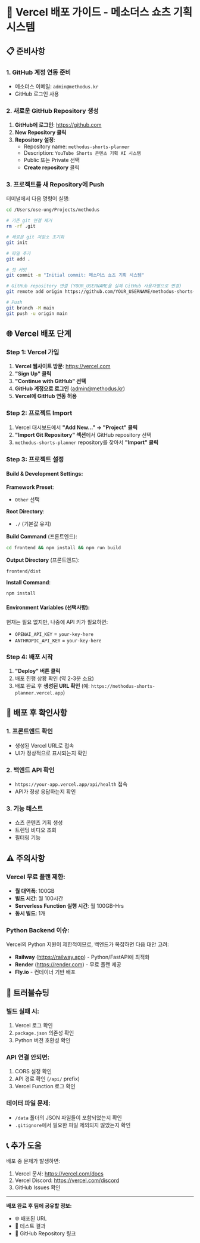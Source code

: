 # 🚀 Vercel 배포 가이드 - 메소더스 쇼츠 기획 시스템

## 📋 준비사항

### 1. GitHub 계정 연동 준비
- 메소더스 이메일: `admin@methodus.kr`
- GitHub 로그인 사용

### 2. 새로운 GitHub Repository 생성

1. **GitHub에 로그인**: https://github.com
2. **New Repository 클릭**
3. **Repository 설정**:
   - Repository name: `methodus-shorts-planner`
   - Description: `YouTube Shorts 콘텐츠 기획 AI 시스템`
   - Public 또는 Private 선택
   - **Create repository** 클릭

### 3. 프로젝트를 새 Repository에 Push

터미널에서 다음 명령어 실행:

```bash
cd /Users/ose-ung/Projects/methodus

# 기존 git 연결 제거
rm -rf .git

# 새로운 git 저장소 초기화
git init

# 파일 추가
git add .

# 첫 커밋
git commit -m "Initial commit: 메소더스 쇼츠 기획 시스템"

# GitHub repository 연결 (YOUR_USERNAME을 실제 GitHub 사용자명으로 변경)
git remote add origin https://github.com/YOUR_USERNAME/methodus-shorts-planner.git

# Push
git branch -M main
git push -u origin main
```

## 🌐 Vercel 배포 단계

### Step 1: Vercel 가입

1. **Vercel 웹사이트 방문**: https://vercel.com
2. **"Sign Up" 클릭**
3. **"Continue with GitHub" 선택**
4. **GitHub 계정으로 로그인** (admin@methodus.kr)
5. **Vercel에 GitHub 연동 허용**

### Step 2: 프로젝트 Import

1. Vercel 대시보드에서 **"Add New..." → "Project" 클릭**
2. **"Import Git Repository" 섹션**에서 GitHub repository 선택
3. `methodus-shorts-planner` repository를 찾아서 **"Import" 클릭**

### Step 3: 프로젝트 설정

#### Build & Development Settings:

**Framework Preset**: 
- `Other` 선택

**Root Directory**: 
- `./` (기본값 유지)

**Build Command** (프론트엔드):
```bash
cd frontend && npm install && npm run build
```

**Output Directory** (프론트엔드):
```
frontend/dist
```

**Install Command**:
```bash
npm install
```

#### Environment Variables (선택사항):

현재는 필요 없지만, 나중에 API 키가 필요하면:
- `OPENAI_API_KEY` = `your-key-here`
- `ANTHROPIC_API_KEY` = `your-key-here`

### Step 4: 배포 시작

1. **"Deploy" 버튼 클릭**
2. 배포 진행 상황 확인 (약 2-3분 소요)
3. 배포 완료 후 **생성된 URL 확인** (예: `https://methodus-shorts-planner.vercel.app`)

## 🎯 배포 후 확인사항

### 1. 프론트엔드 확인
- 생성된 Vercel URL로 접속
- UI가 정상적으로 표시되는지 확인

### 2. 백엔드 API 확인
- `https://your-app.vercel.app/api/health` 접속
- API가 정상 응답하는지 확인

### 3. 기능 테스트
- 쇼츠 콘텐츠 기획 생성
- 트렌딩 비디오 조회
- 필터링 기능

## ⚠️ 주의사항

### Vercel 무료 플랜 제한:
- **월 대역폭**: 100GB
- **빌드 시간**: 월 100시간
- **Serverless Function 실행 시간**: 월 100GB-Hrs
- **동시 빌드**: 1개

### Python Backend 이슈:
Vercel의 Python 지원이 제한적이므로, 백엔드가 복잡하면 다음 대안 고려:
- **Railway** (https://railway.app) - Python/FastAPI에 최적화
- **Render** (https://render.com) - 무료 플랜 제공
- **Fly.io** - 컨테이너 기반 배포

## 🔧 트러블슈팅

### 빌드 실패 시:
1. Vercel 로그 확인
2. `package.json` 의존성 확인
3. Python 버전 호환성 확인

### API 연결 안되면:
1. CORS 설정 확인
2. API 경로 확인 (`/api/` prefix)
3. Vercel Function 로그 확인

### 데이터 파일 문제:
- `/data` 폴더의 JSON 파일들이 포함되었는지 확인
- `.gitignore`에서 필요한 파일 제외되지 않았는지 확인

## 📞 추가 도움

배포 중 문제가 발생하면:
1. Vercel 문서: https://vercel.com/docs
2. Vercel Discord: https://vercel.com/discord
3. GitHub Issues 확인

---

**배포 완료 후 팀에 공유할 정보:**
- 🌐 배포된 URL
- 📱 테스트 결과
- 🔗 GitHub Repository 링크

